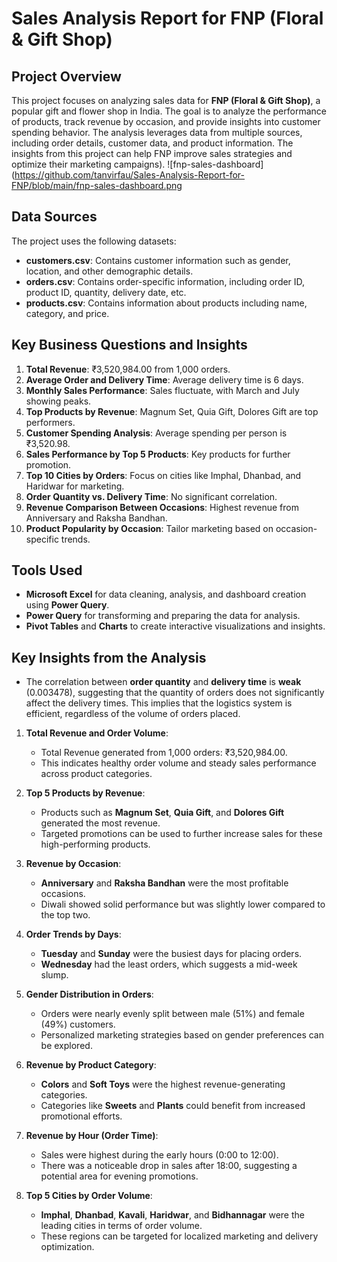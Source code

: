 # Sales Analysis Report for FNP (Floral & Gift Shop)

## Project Overview

This project focuses on analyzing sales data for **FNP (Floral & Gift Shop)**, a popular gift and flower shop in India. The goal is to analyze the performance of products, track revenue by occasion, and provide insights into customer spending behavior. The analysis leverages data from multiple sources, including order details, customer data, and product information. The insights from this project can help FNP improve sales strategies and optimize their marketing campaigns).
![fnp-sales-dashboard](https://github.com/tanvirfau/Sales-Analysis-Report-for-FNP/blob/main/fnp-sales-dashboard.png
## Data Sources

The project uses the following datasets:

- **customers.csv**: Contains customer information such as gender, location, and other demographic details.
- **orders.csv**: Contains order-specific information, including order ID, product ID, quantity, delivery date, etc.
- **products.csv**: Contains information about products including name, category, and price.
  
## Key Business Questions and Insights

1. **Total Revenue**: ₹3,520,984.00 from 1,000 orders.
2. **Average Order and Delivery Time**: Average delivery time is 6 days.
3. **Monthly Sales Performance**: Sales fluctuate, with March and July showing peaks.
4. **Top Products by Revenue**: Magnum Set, Quia Gift, Dolores Gift are top performers.
5. **Customer Spending Analysis**: Average spending per person is ₹3,520.98.
6. **Sales Performance by Top 5 Products**: Key products for further promotion.
7. **Top 10 Cities by Orders**: Focus on cities like Imphal, Dhanbad, and Haridwar for marketing.
8. **Order Quantity vs. Delivery Time**: No significant correlation.
9. **Revenue Comparison Between Occasions**: Highest revenue from Anniversary and Raksha Bandhan.
10. **Product Popularity by Occasion**: Tailor marketing based on occasion-specific trends.

## Tools Used

- **Microsoft Excel** for data cleaning, analysis, and dashboard creation using **Power Query**.
- **Power Query** for transforming and preparing the data for analysis.
- **Pivot Tables** and **Charts** to create interactive visualizations and insights.

## Key Insights from the Analysis
- The correlation between **order quantity** and **delivery time** is **weak** (0.003478), suggesting that the quantity of orders does not significantly affect the delivery times. This implies that the logistics system is efficient, regardless of the volume of orders placed.
  
1. **Total Revenue and Order Volume**: 
   - Total Revenue generated from 1,000 orders: ₹3,520,984.00.
   - This indicates healthy order volume and steady sales performance across product categories.

2. **Top 5 Products by Revenue**:
   - Products such as **Magnum Set**, **Quia Gift**, and **Dolores Gift** generated the most revenue.
   - Targeted promotions can be used to further increase sales for these high-performing products.

3. **Revenue by Occasion**:
   - **Anniversary** and **Raksha Bandhan** were the most profitable occasions.
   - Diwali showed solid performance but was slightly lower compared to the top two.

4. **Order Trends by Days**:
   - **Tuesday** and **Sunday** were the busiest days for placing orders.
   - **Wednesday** had the least orders, which suggests a mid-week slump.

5. **Gender Distribution in Orders**:
   - Orders were nearly evenly split between male (51%) and female (49%) customers.
   - Personalized marketing strategies based on gender preferences can be explored.

6. **Revenue by Product Category**:
   - **Colors** and **Soft Toys** were the highest revenue-generating categories.
   - Categories like **Sweets** and **Plants** could benefit from increased promotional efforts.

7. **Revenue by Hour (Order Time)**:
   - Sales were highest during the early hours (0:00 to 12:00).
   - There was a noticeable drop in sales after 18:00, suggesting a potential area for evening promotions.

8. **Top 5 Cities by Order Volume**:
   - **Imphal**, **Dhanbad**, **Kavali**, **Haridwar**, and **Bidhannagar** were the leading cities in terms of order volume.
   - These regions can be targeted for localized marketing and delivery optimization.

